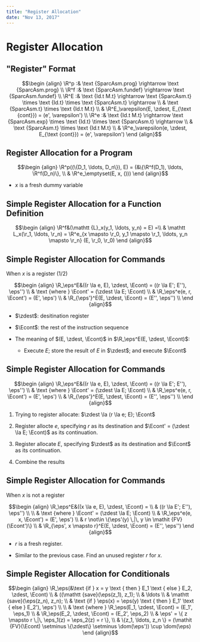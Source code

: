 ```yaml
---
title: "Register Allocation"
date: "Nov 13, 2017"
---
```


# Register Allocation

## "Register" Format

$$\newcommand\R{{\cal R}}
\newcommand\r{\mathtt {R}}
\newcommand\eps{{\varepsilon}}
\newcommand\la{{\leftarrow}}
\newcommand\ra{{\rightarrow}}
\newcommand\zdest{{z_{\text {dest}}}}
\newcommand\Econt{{E_{\text {cont}}}}
\newcommand\dom{{\mathit {dom}}}$$

$$\begin {align}
\R^p :& \text {SparcAsm.prog} \rightarrow \text {SparcAsm.prog} \\
\R^f :& \text {SparcAsm.fundef} \rightarrow \text {SparcAsm.fundef} \\
\R^E :& \text {Id.t M.t} \rightarrow
        \text {SparcAsm.t} \times \text {Id.t} \times \text {SparcAsm.t} \rightarrow \\
&       \text {SparcAsm.t} \times \text {Id.t M.t} \\
& \R^E_\varepsilon(E, \zdest, E_{\text {cont}}) = (e', \varepsilon') \\
\R^e :& \text {Id.t M.t} \rightarrow
        \text {SparcAsm.exp} \times \text {Id.t} \times \text {SparcAsm.t} \rightarrow \\
&       \text {SparcAsm.t} \times \text {Id.t M.t} \\
& \R^e_\varepsilon(e, \zdest, E_{\text {cont}}) = (e', \varepsilon')
\end {align}$$

## Register Allocation for a Program

$$\begin {align}
\R^p((\{D_1, \ldots, D_n\}), E) = (&\{\R^f(D_1), \ldots, \R^f(D_n)\}, \\
& \R^e_\emptyset(E, x, ()))
\end {align}$$

- $x$ is a fresh dummy variable

## Simple Register Allocation for a Function Definition

$$\begin {align}
\R^f&(\mathtt {L}_x(y_1, \ldots, y_n) = E) =\\
& \mathtt L_x(\r_1, \ldots, \r_n) = \R^e_{x \mapsto \r_0, y_1 \mapsto \r_1, \ldots, y_n \mapsto \r_n} (E, \r_0, \r_0)
\end {align}$$

## Simple Register Allocation for Commands

When $x$ is a register (1/2)

$$\begin {align}
\R_\eps^E&((r \la e, E), \zdest, \Econt) = ((r \la E'; E''), \eps'') \\
& \text {where } \Econt' = (\zdest \la E; \Econt) \\
& \R_\eps^e(e, r, \Econt') = (E', \eps') \\
& \R_{\eps'}^E(E, \zdest, \Econt) = (E'', \eps'') \\
\end {align}$$

- $\zdest$: desitination register

- $\Econt$: the rest of the instruction sequence

- The meaning of $(E, \zdest, \Econt)$ in $\R_\eps^E(E, \zdest, \Econt)$:

    - Execute $E$; store the result of $E$ in $\zdest$; and execute $\Econt$

## Simple Register Allocation for Commands

$$\begin {align}
\R_\eps^E&((r \la e, E), \zdest, \Econt) = ((r \la E'; E''), \eps'') \\
& \text {where } \Econt' = (\zdest \la E; \Econt) \\
& \R_\eps^e(e, r, \Econt') = (E', \eps') \\
& \R_{\eps'}^E(E, \zdest, \Econt) = (E'', \eps'') \\
\end {align}$$

1. Trying to register allocate: $\zdest \la (r \la e; E); \Econt$ 

1. Register allocte $e$, specifying $r$ as its destination and $\Econt' = (\zdest \la E; \Econt)$ as its continuation.

1. Register allocate $E$, specifying $\zdest$ as its destination and $\Econt$ as its continuation.

1. Combine the results

## Simple Register Allocation for Commands

When $x$ is not a register

$$\begin {align}
\R_\eps^E&((x \la e, E), \zdest, \Econt) = \\
& ((r \la E'; E''), \eps'') \\
\\
& \text {where } \Econt' = (\zdest \la E; \Econt) \\
& \R_\eps^e(e, x, \Econt') = (E', \eps') \\
& r \not\in \{\eps'(y) \,|\, y \in \mathit {FV}(\Econt')\} \\
& \R_{\eps', x \mapsto r}^E(E, \zdest, \Econt) = (E'', \eps'')
\end {align}$$

- $r$ is a fresh register.

- Similar to the previous case.  Find an unused register $r$ for $x$.

## Simple Register Allocation for Conditionals

$$\begin {align}
\R_\eps(&\text {if } x = y \text { then } E_1 \text { else } E_2, \zdest, \Econt) \\
& ((\mathtt {save}(\eps(z_1), z_1); \\
& \ldots \\
& \mathtt {save}(\eps(z_n), z_n); \\
& \text {if } \eps(x) = \eps(y) \text { then } E_1' \text { else } E_2'), \eps') \\
\\
& \text {where } \R_\eps(E_1, \zdest, \Econt) = (E_1', \eps_1) \\
& \R_\eps(E_2, \zdest, \Econt) = (E_2', \eps_2) \\
& \eps' = \{ z \mapsto r \,|\, \eps_1(z) = \eps_2(z) = r \}, \\
& \{z_1, \ldots, z_n \} = (\mathit {FV}(\Econt) \setminus \{\zdest\} \setminus \dom(\eps')) \cup \dom(\eps)
\end {align}$$
